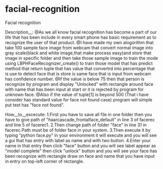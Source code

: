 # facial-recognition
Facial recognition

Description__:
            @As we all know facial recognition has become a part of our life that has been include in every smart phone has basic requirement as to recognize the user of that product.
            @I have made my own alogorithm that take 100 sample face image from webcam that convert normal image into gray scale(black and white image,that make process easy)and store that image in specific folder and then take those sample image to train the mode using LBPHFaceRecognizer_create() to train those model that has predict method that return tuple that has value that convertrd into percentage that is use to detect face that is store is same face that is input from webcam has confidence number.
            @If the value is below 75 then that person is recognize by program and display "Unlocked" with rectangle around face with name that has been input at start or it is rejected by program for unknown face.
            @Also if the value of tuple[1] is beyond 500 (That i have consider has standard value for face not found case) program will simple put text has "face not found".
            
            
How__to__excecute:
                1.First you have to save all file in one folder then you have to give path of "haarcascade_frontalface_default" in line 3 of facerec and line 5 of facerec1.
                2.Then change path of folder "face" in line 31 in facerec.Path must be of folder face in your system.
                3.Then execute it by typing "python face.py" in your environment it will execute and you will see a gui that has entry with label as name and with two button.
                4.Enter your name in that entry then click "face" button and you will see label appear as  "model complete"  then click "unlock" button and you will see your face has been recognize with rectangle draw on face and name that you have input in entry on top-left corner of rectangle.
            
